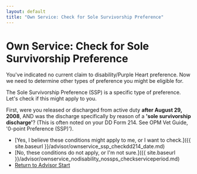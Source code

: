 ```yaml
---
layout: default
title: "Own Service: Check for Sole Survivorship Preference"
---
```


# Own Service: Check for Sole Survivorship Preference

You've indicated no current claim to disability/Purple Heart preference. Now we need to determine other types of preference you might be eligible for.

The Sole Survivorship Preference (SSP) is a specific type of preference. Let's check if this might apply to you.

First, were you released or discharged from active duty **after August 29, 2008**, AND was the discharge specifically by reason of a **'sole survivorship discharge'**? (This is often noted on your DD Form 214. See OPM Vet Guide, '0-point Preference (SSP)').

* [Yes, I believe these conditions might apply to me, or I want to check.]({{ site.baseurl }}/advisor/ownservice_ssp_checkdd214_date.md)
* [No, these conditions do not apply, or I'm not sure.]({{ site.baseurl }}/advisor/ownservice_nodisability_nossps_checkserviceperiod.md)
* [Return to Advisor Start](./start.md)
